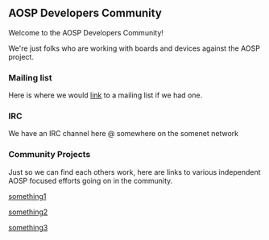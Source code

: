 ## AOSP Developers Community

Welcome to the AOSP Developers Community!

We're just folks who are working with boards and devices against the AOSP project.

### Mailing list

Here is where we would [link](https://nowhere) to a mailing list if we had one.

### IRC

We have an IRC channel here @ somewhere on the somenet network

### Community Projects

Just so we can find each others work, here are links to various independent AOSP focused efforts going on in the community.

[something1](http://nowhere)

[something2](http://nowhere)

[something3](http://nowhere)
